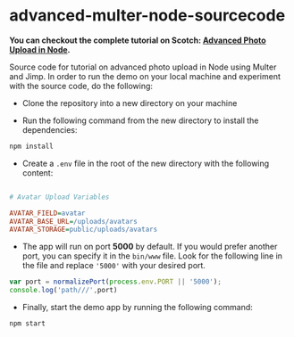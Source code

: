 # advanced-multer-node-sourcecode

**You can checkout the complete tutorial on Scotch: [Advanced Photo Upload in Node](https://scotch.io/tutorials/advanced-photo-upload-in-node).**

Source code for tutorial on advanced photo upload in Node using Multer and Jimp. In order to run the demo on your local machine and experiment with the source code, do the following:

- Clone the repository into a new directory on your machine

- Run the following command from the new directory to install the dependencies:

```sh
npm install
```

- Create a `.env` file in the root of the new directory with the following content:

```ini

# Avatar Upload Variables

AVATAR_FIELD=avatar
AVATAR_BASE_URL=/uploads/avatars
AVATAR_STORAGE=public/uploads/avatars

```

- The app will run on port **5000** by default. If you would prefer another port, you can specify it in the `bin/www` file. Look for the following line in the file and replace `'5000'` with your desired port.

```js
var port = normalizePort(process.env.PORT || '5000');
console.log('path///',port)
```

- Finally, start the demo app by running the following command:

```sh
npm start
```
